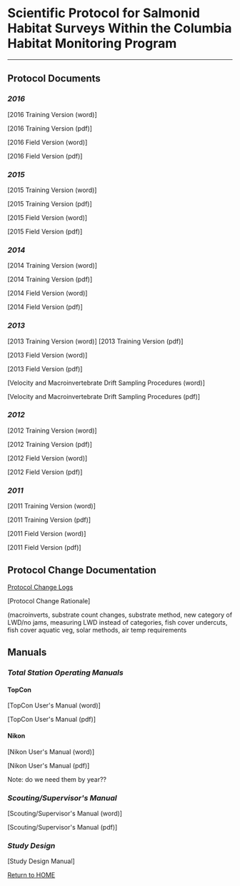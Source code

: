 # Scientific Protocol for Salmonid Habitat Surveys Within the Columbia Habitat Monitoring Program
----------

## Protocol Documents

### *2016*
[2016 Training Version (word)]

[2016 Training Version (pdf)]

[2016 Field Version (word)]

[2016 Field Version (pdf)]

### *2015*
[2015 Training Version (word)]

[2015 Training Version (pdf)]

[2015 Field Version (word)]

[2015 Field Version (pdf)]

### *2014*
[2014 Training Version (word)]

[2014 Training Version (pdf)]

[2014 Field Version (word)]

[2014 Field Version (pdf)]

### *2013*
[2013 Training Version (word)]
[2013 Training Version (pdf)]

[2013 Field Version (word)]

[2013 Field Version (pdf)]

[Velocity and Macroinvertebrate Drift Sampling Procedures (word)]

[Velocity and Macroinvertebrate Drift Sampling Procedures (pdf)]

### *2012*
[2012 Training Version (word)]

[2012 Training Version (pdf)]

[2012 Field Version (word)]

[2012 Field Version (pdf)]

### *2011*
[2011 Training Version (word)]

[2011 Training Version (pdf)]

[2011 Field Version (word)]

[2011 Field Version (pdf)]

## Protocol Change Documentation
[Protocol Change Logs](ProtocolChanges.md)

[Protocol Change Rationale]

(macroinverts, substrate count changes, substrate method, new category of LWD/no jams, measuring LWD instead of categories, fish cover undercuts, fish cover aquatic veg, solar methods, air temp requirements

## Manuals

### *Total Station Operating Manuals*

#### TopCon
[TopCon User's Manual (word)]

[TopCon User's Manual (pdf)]

#### Nikon
[Nikon User's Manual (word)]

[Nikon User's Manual (pdf)]

Note: do we need them by year??

### *Scouting/Supervisor's Manual*
[Scouting/Supervisor's Manual (word)]

[Scouting/Supervisor's Manual (pdf)]

### *Study Design*
[Study Design Manual]


[Return to HOME](README.md)
